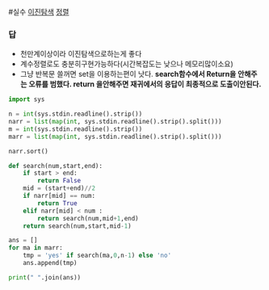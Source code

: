 #실수
[이진탐색](../이진탐색.md) [정렬](../정렬.md)

### 답
- 천만계이상이라 이진탐색으로하는게 좋다
- 계수정렬로도 충분히구현가능하다(시간복잡도는 낮으나 메모리많이소요)
- 그냥 반복문 쓸꺼면 set을 이용하는편이 낫다.
**search함수에서 Return을 안해주는 오류를 범했다.
return 을안해주면 재귀에서의 응답이 최종적으로 도출이안된다.**
```python
import sys

n = int(sys.stdin.readline().strip())
narr = list(map(int, sys.stdin.readline().strip().split()))
m = int(sys.stdin.readline().strip())
marr = list(map(int, sys.stdin.readline().strip().split()))

narr.sort()

def search(num,start,end):
    if start > end:
        return False
    mid = (start+end)//2
    if narr[mid] == num:
        return True
    elif narr[mid] < num :
        return search(num,mid+1,end)
    return search(num,start,mid-1)

ans = []
for ma in marr:
    tmp = 'yes' if search(ma,0,n-1) else 'no'
    ans.append(tmp)

print(" ".join(ans))
```